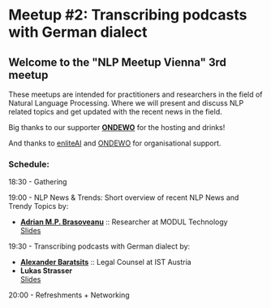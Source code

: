 # Meetup #2: Transcribing podcasts with German dialect

## Welcome to the "NLP Meetup Vienna" 3rd meetup

These meetups are intended for practitioners and researchers in the field of Natural Language Processing. Where we will present and discuss NLP related topics and get updated with the recent news in the field.

Big thanks to our supporter [**ONDEWO**](https://www.ondewo.com/) for the hosting and drinks!

And thanks to [enliteAI](https://www.enlite.ai/) and [ONDEWO](https://www.ondewo.com/) for organisational support.

### Schedule:

18:30 - Gathering

19:00 - NLP News & Trends:
Short overview of recent NLP News and Trendy Topics by:
* [**Adrian M.P. Brasoveanu**](https://www.linkedin.com/in/adrianbrasoveanu/) :: Researcher at MODUL Technology <br> [Slides](https://github.com/nlpvienna/Meetup/blob/master/03/NewsTrends_Brasoveanu.pdf)

19:30 - Transcribing podcasts with German dialect by:
* [**Alexander Baratsits**](https://www.linkedin.com/in/alexander-baratsits-098537175/) :: Legal Counsel at IST Austria
* **Lukas Strasser** <br> [Slides](https://github.com/nlpvienna/Meetup/blob/master/03/OpenTranscript_BaratsitsStrasser.pdf)


20:00 - Refreshments + Networking

